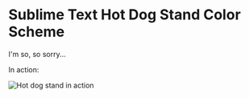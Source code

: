 # Sublime Text Hot Dog Stand Color Scheme

I'm so, so sorry...

In action:

![Hot dog stand in action](http://i.imgur.com/lSiCvNq.png)